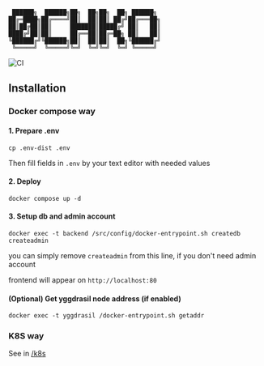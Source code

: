 ```
 ██████╗  ██████╗██╗  ██╗██╗  ██╗ ██████╗ 
██╔═████╗██╔════╝██║  ██║██║ ██╔╝██╔═══██╗
██║██╔██║██║     ███████║█████╔╝ ██║   ██║
████╔╝██║██║     ██╔══██║██╔═██╗ ██║   ██║
╚██████╔╝╚██████╗██║  ██║██║  ██╗╚██████╔╝
 ╚═════╝  ╚═════╝╚═╝  ╚═╝╚═╝  ╚═╝ ╚═════╝  
```
![CI](https://img.shields.io/github/actions/workflow/status/katzterd/0chan/docker-build.yml?label=CI&logo=github&style=for-the-badge)

## Installation

### Docker compose way

#### 1. Prepare .env 
```console
cp .env-dist .env
```
Then fill fields in `.env` by your text editor with needed values

#### 2. Deploy
```console
docker compose up -d
```

#### 3. Setup db and admin account
```console
docker exec -t backend /src/config/docker-entrypoint.sh createdb createadmin
```
you can simply remove  `createadmin`  from this line, if you don't need admin account

frontend will appear on `http://localhost:80`

#### (Optional) Get yggdrasil node address (if enabled)
```console
docker exec -t yggdrasil /docker-entrypoint.sh getaddr
```

### K8S way
See in [/k8s](https://github.com/katzterd/0chan/tree/main/k8s)
